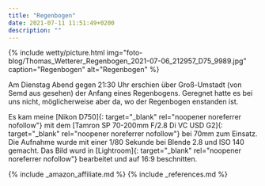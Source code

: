 ```yaml
---
title: "Regenbogen"
date: 2021-07-11 11:51:49+0200
description: ""
---
```

{% include wetty/picture.html img="foto-blog/Thomas_Wetterer_Regenbogen_2021-07-06_212957_D75_9989.jpg" caption="Regenbogen" alt="Regenbogen" %}

Am Dienstag Abend gegen 21:30 Uhr erschien über Groß-Umstadt (von Semd aus gesehen) der Anfang eines Regenbogens. Geregnet hatte es bei uns nicht, möglicherweise aber da, wo der Regenbogen enstanden ist.

Es kam meine [Nikon D750]{: target="_blank" rel="noopener noreferrer nofollow"} mit dem [Tamron SP 70-200mm F/2.8 Di VC USD G2]{: target="_blank" rel="noopener noreferrer nofollow"} bei 70mm zum Einsatz. Die Aufnahme wurde mit einer 1/80 Sekunde bei Blende 2.8 und ISO 140 gemacht. Das Bild wurd in [Lightroom]{: target="_blank" rel="noopener noreferrer nofollow"} bearbeitet und auf 16:9 beschnitten.


{% include _amazon_affiliate.md %}
{% include _references.md %}
